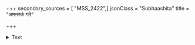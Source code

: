 +++
secondary_sources = [ "MSS_2422",]
jsonClass = "Subhaashita"
title = "अमनस्कं गते"

+++

<details><summary>Text</summary>

अमनस्कं गते चित्ते जायते कर्मणां क्षयः।  
यथा चित्रपटे दग्धे दह्यते चित्रसंचयः॥
</details>

